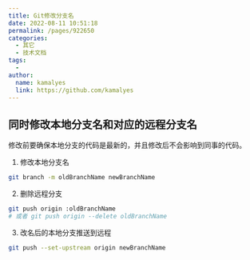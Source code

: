 ```yaml
---
title: Git修改分支名
date: 2022-08-11 10:51:18
permalink: /pages/922650
categories:
  - 其它
  - 技术文档
tags:
  -
author:
  name: kamalyes
  link: https://github.com/kamalyes
---
```


## 同时修改本地分支名和对应的远程分支名

修改前要确保本地分支的代码是最新的，并且修改后不会影响到同事的代码。

1. 修改本地分支名

```sh
git branch -m oldBranchName newBranchName
```

2. 删除远程分支

```sh
git push origin :oldBranchName
# 或者 git push origin --delete oldBranchName
```

3. 改名后的本地分支推送到远程

```sh
git push --set-upstream origin newBranchName
```
